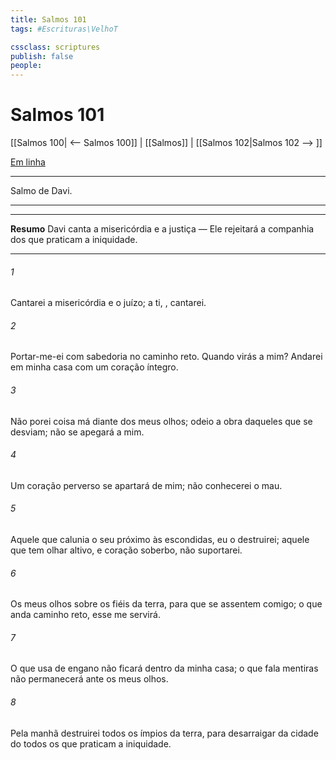 ```yaml
---
title: Salmos 101
tags: #Escrituras\VelhoT

cssclass: scriptures
publish: false
people:
---
```


# Salmos 101
[[Salmos 100| <-- Salmos 100]] | [[Salmos]] | [[Salmos 102|Salmos 102 --> ]]

[Em linha](https://churchofjesuschrist.org/study/scriptures/ot/ps/101?lang=por)

---
Salmo de Davi.

---

---
__Resumo__
Davi canta a misericórdia e a justiça — Ele rejeitará a companhia dos que praticam a iniquidade.

---
###### 1 
Cantarei a misericórdia e o juízo; a ti, , cantarei.

###### 2 
Portar-me-ei com sabedoria no caminho reto. Quando virás a mim? Andarei em minha casa com um coração íntegro.

###### 3 
Não porei coisa má diante dos meus olhos; odeio a obra daqueles que se desviam; não se apegará a mim.

###### 4 
Um coração perverso se apartará de mim; não conhecerei o  mau.

###### 5 
Aquele que calunia o seu próximo às escondidas, eu o destruirei; aquele que tem olhar altivo, e coração soberbo, não suportarei.

###### 6 
Os meus olhos  sobre os fiéis da terra, para que se assentem comigo; o que anda  caminho reto, esse me servirá.

###### 7 
O que usa de engano não ficará dentro da minha casa; o que fala mentiras não permanecerá ante os meus olhos.

###### 8 
Pela manhã destruirei todos os ímpios da terra, para desarraigar da cidade do  todos os que praticam a iniquidade.

